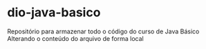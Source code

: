 # dio-java-basico
Repositório para armazenar todo o código do curso de Java Básico
Alterando o conteúdo do arquivo de forma local
